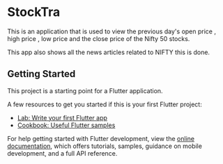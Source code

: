 # StockTra

This is an application that is used to view the previous day's open price , 
high price , low price and the  close price of the Nifty 50 stocks.

This app also shows all the news articles related to NIFTY this is done.

## Getting Started

This project is a starting point for a Flutter application.

A few resources to get you started if this is your first Flutter project:

- [Lab: Write your first Flutter app](https://docs.flutter.dev/get-started/codelab)
- [Cookbook: Useful Flutter samples](https://docs.flutter.dev/cookbook)

For help getting started with Flutter development, view the
[online documentation](https://docs.flutter.dev/), which offers tutorials,
samples, guidance on mobile development, and a full API reference.
